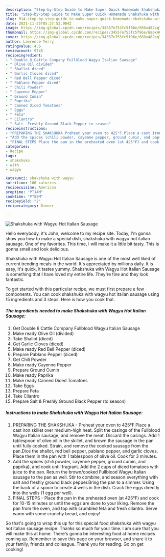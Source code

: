 ```yaml
---
description: "Step-by-Step Guide to Make Super Quick Homemade Shakshuka with Wagyu Hot Italian Sausage"
title: "Step-by-Step Guide to Make Super Quick Homemade Shakshuka with Wagyu Hot Italian Sausage"
slug: 914-step-by-step-guide-to-make-super-quick-homemade-shakshuka-with-wagyu-hot-italian-sausage
date: 2021-11-25T05:37:53.904Z
image: https://img-global.cpcdn.com/recipes/34557e753fc5f96e/680x482cq70/shakshuka-with-wagyu-hot-italian-sausage-recipe-main-photo.jpg
thumbnail: https://img-global.cpcdn.com/recipes/34557e753fc5f96e/680x482cq70/shakshuka-with-wagyu-hot-italian-sausage-recipe-main-photo.jpg
cover: https://img-global.cpcdn.com/recipes/34557e753fc5f96e/680x482cq70/shakshuka-with-wagyu-hot-italian-sausage-recipe-main-photo.jpg
author: Lawrence Terry
ratingvalue: 4.6
reviewcount: 9745
recipeingredient:
- " Double 8 Cattle Company Fullblood Wagyu Italian Sausage"
- " Olive Oil divided"
- " Shallot diced"
- " Garlic Cloves diced"
- " Red Bell Pepper diced"
- " Pablano Pepper diced"
- " Chili Powder"
- " Cayenne Pepper"
- " Ground Cumin"
- " Paprika"
- " Canned Diced Tomatoes"
- " Eggs"
- " Feta"
- " Cilantro"
- " Salt  Freshly Ground Black Pepper to season"
recipeinstructions:
- "PREPARING THE SHAKSHUKA Preheat your oven to 425°F.Place a cast iron skillet over medium-high heat. Split the casings of the Fullblood Wagyu Italian sausage, and remove the meat. Discard the casings. Add 1 tablespoon of olive oil in the skillet, and brown the sausage in the pan until fully cooked. Strain, and remove the cooked sausage from the pan.Dice the shallot, red bell pepper, pablano pepper, and garlic cloves. Place them in the pan with 1 tablespoon of olive oil. Cook for 3 minutes."
- "Add the spices (chili powder, cayenne pepper, ground cumin, and paprika), and cook until fragrant. Add the 2 cups of diced tomatoes with juice to the pan. Return the brown/cooked Fullblood Wagyu Italian sausage to the pan as well. Stir to combine, and season everything with salt and freshly ground black pepper.Bring the pan to a simmer. Using the back of a spoon to create 4 wells in the dish. Crack the eggs directly into the wells (1 egg per well)."
- "FINAL STEPS Place the pan in the preheated oven (at 425°F) and cook for 10-15 minutes or until the eggs are done to your liking. Remove the pan from the oven, and top with crumbled feta and fresh cilantro. Serve warm with some crunchy bread, and enjoy!"
categories:
- Recipe
tags:
- shakshuka
- with
- wagyu

katakunci: shakshuka with wagyu 
nutrition: 106 calories
recipecuisine: American
preptime: "PT14M"
cooktime: "PT55M"
recipeyield: "2"
recipecategory: Dinner

---
```



![Shakshuka with Wagyu Hot Italian Sausage](https://img-global.cpcdn.com/recipes/34557e753fc5f96e/680x482cq70/shakshuka-with-wagyu-hot-italian-sausage-recipe-main-photo.jpg)

Hello everybody, it's John, welcome to my recipe site. Today, I'm gonna show you how to make a special dish, shakshuka with wagyu hot italian sausage. One of my favorites. This time, I will make it a little bit tasty. This is gonna smell and look delicious.



Shakshuka with Wagyu Hot Italian Sausage is one of the most well liked of current trending meals in the world. It's appreciated by millions daily. It is easy, it's quick, it tastes yummy. Shakshuka with Wagyu Hot Italian Sausage is something that I have loved my entire life. They're fine and they look fantastic.


To get started with this particular recipe, we must first prepare a few components. You can cook shakshuka with wagyu hot italian sausage using 15 ingredients and 3 steps. Here is how you cook that.

<!--inarticleads1-->

##### The ingredients needed to make Shakshuka with Wagyu Hot Italian Sausage:

1. Get  Double 8 Cattle Company Fullblood Wagyu Italian Sausage
1. Make ready  Olive Oil (divided)
1. Take  Shallot (diced)
1. Get  Garlic Cloves (diced)
1. Make ready  Red Bell Pepper (diced)
1. Prepare  Pablano Pepper (diced)
1. Get  Chili Powder
1. Make ready  Cayenne Pepper
1. Prepare  Ground Cumin
1. Make ready  Paprika
1. Make ready  Canned Diced Tomatoes
1. Take  Eggs
1. Prepare  Feta
1. Take  Cilantro
1. Prepare  Salt &amp; Freshly Ground Black Pepper (to season)




<!--inarticleads2-->

##### Instructions to make Shakshuka with Wagyu Hot Italian Sausage:

1. PREPARING THE SHAKSHUKA - Preheat your oven to 425°F.Place a cast iron skillet over medium-high heat. Split the casings of the Fullblood Wagyu Italian sausage, and remove the meat. Discard the casings. Add 1 tablespoon of olive oil in the skillet, and brown the sausage in the pan until fully cooked. Strain, and remove the cooked sausage from the pan.Dice the shallot, red bell pepper, pablano pepper, and garlic cloves. Place them in the pan with 1 tablespoon of olive oil. Cook for 3 minutes.
1. Add the spices (chili powder, cayenne pepper, ground cumin, and paprika), and cook until fragrant. Add the 2 cups of diced tomatoes with juice to the pan. Return the brown/cooked Fullblood Wagyu Italian sausage to the pan as well. Stir to combine, and season everything with salt and freshly ground black pepper.Bring the pan to a simmer. Using the back of a spoon to create 4 wells in the dish. Crack the eggs directly into the wells (1 egg per well).
1. FINAL STEPS - Place the pan in the preheated oven (at 425°F) and cook for 10-15 minutes or until the eggs are done to your liking. Remove the pan from the oven, and top with crumbled feta and fresh cilantro. Serve warm with some crunchy bread, and enjoy!




So that's going to wrap this up for this special food shakshuka with wagyu hot italian sausage recipe. Thanks so much for your time. I am sure that you will make this at home. There's gonna be interesting food at home recipes coming up. Remember to save this page on your browser, and share it to your family, friends and colleague. Thank you for reading. Go on get cooking!
